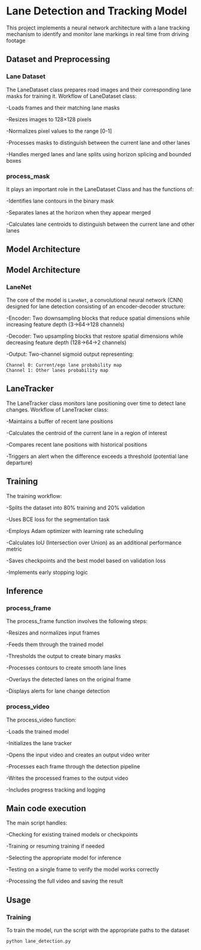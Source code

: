 # Lane Detection and Tracking Model

This project implements a neural network architecture with a lane tracking mechanism to identify and monitor lane markings in real time from driving footage

## Dataset and Preprocessing

### Lane Dataset
The LaneDataset class prepares road images and their corresponding lane masks for training it. Workflow of LaneDataset class:


-Loads frames and their matching lane masks

-Resizes images to 128×128 pixels

-Normalizes pixel values to the range [0-1]

-Processes masks to distinguish between the current lane and other lanes

-Handles merged lanes and lane splits using horizon splicing and bounded boxes

### process_mask

It plays an important role in the LaneDataset Class and has the functions of:

-Identifies lane contours in the binary mask

-Separates lanes at the horizon when they appear merged

-Calculates lane centroids to distinguish between the current lane and other lanes

## Model Architecture

## Model Architecture

### LaneNet

The core of the model is `LaneNet`, a convolutional neural network (CNN) designed for lane detection consisting of an encoder-decoder structure:

-Encoder: Two downsampling blocks that reduce spatial dimensions while increasing feature depth (3→64→128 channels)

-Decoder: Two upsampling blocks that restore spatial dimensions while decreasing feature depth (128→64→2 channels)

-Output: Two-channel sigmoid output representing:

    Channel 0: Current/ego lane probability map
    Channel 1: Other lanes probability map

## LaneTracker

The LaneTracker class monitors lane positioning over time to detect lane changes. Workflow of LaneTracker class:

-Maintains a buffer of recent lane positions

-Calculates the centroid of the current lane in a region of interest

-Compares recent lane positions with historical positions

-Triggers an alert when the difference exceeds a threshold (potential lane departure)

## Training

The training workflow:

-Splits the dataset into 80% training and 20% validation

-Uses BCE loss for the segmentation task

-Employs Adam optimizer with learning rate scheduling

-Calculates IoU (Intersection over Union) as an additional performance metric

-Saves checkpoints and the best model based on validation loss

-Implements early stopping logic

## Inference

### process_frame

The process_frame function involves the following steps:

-Resizes and normalizes input frames

-Feeds them through the trained model

-Thresholds the output to create binary masks

-Processes contours to create smooth lane lines

-Overlays the detected lanes on the original frame

-Displays alerts for lane change detection

### process_video

The process_video function:

-Loads the trained model

-Initializes the lane tracker

-Opens the input video and creates an output video writer

-Processes each frame through the detection pipeline

-Writes the processed frames to the output video

-Includes progress tracking and logging

## Main code execution

The main script handles:

-Checking for existing trained models or checkpoints

-Training or resuming training if needed

-Selecting the appropriate model for inference

-Testing on a single frame to verify the model works correctly

-Processing the full video and saving the result


## Usage

### Training

To train the model, run the script with the appropriate paths to the dataset

```bash
python lane_detection.py
